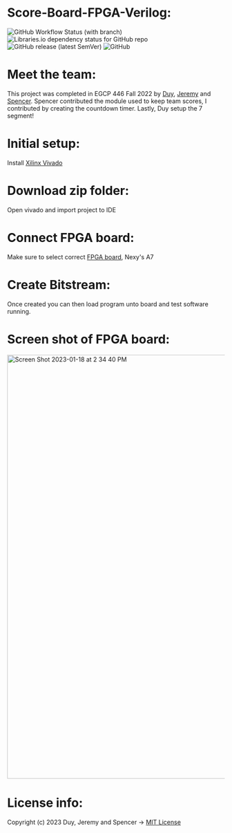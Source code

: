 # Score-Board-FPGA-Verilog:

![GitHub Workflow Status (with branch)](https://img.shields.io/github/actions/workflow/status/jge162/ScoreBoard-wTimer/verilog_review.yml)
![Libraries.io dependency status for GitHub repo](https://img.shields.io/librariesio/github/jge162/ScoreBoard-wTimer)
![GitHub release (latest SemVer)](https://img.shields.io/github/v/release/jge162/ScoreBoard-wTimer)
![GitHub](https://img.shields.io/github/license/jge162/ScoreBoard-wTimer?color=purple)

# Meet the team:

This project was completed in EGCP 446 Fall 2022 by [Duy](https://github.com/duy301199), [Jeremy](https://github.com/jge162) and [Spencer](https://github.com/5pencerW).
Spencer contributed the module used to keep team scores, I contributed by
creating the countdown timer. Lastly, Duy setup the 7 segment!

# Initial setup:
Install [Xilinx Vivado](https://www.xilinx.com/products/design-tools/vivado.html)

# Download zip folder:
Open vivado and import project to IDE

# Connect FPGA board:
Make sure to select correct [FPGA board](https://digilent.com/shop/nexys-a7-fpga-trainer-board-recommended-for-ece-curriculum/), Nexy's A7

# Create Bitstream:
Once created you can then load program unto board and 
test software running.

# Screen shot of FPGA board: 

<img width="981" alt="Screen Shot 2023-01-18 at 2 34 40 PM" src="https://user-images.githubusercontent.com/31228460/213310150-10f8d1d6-073c-4136-9665-c977dc508e0f.png">

# License info:
Copyright (c) 2023 Duy, Jeremy and Spencer -> 
[MIT License](https://github.com/jge162/ScoreBoard-wTimer/blob/main/License/MIT%20license)
